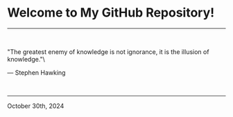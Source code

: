 # Welcome to My GitHub Repository!

---

<br>

"The greatest enemy of knowledge is not ignorance, it is the illusion of knowledge."\

― Stephen Hawking
 
</br>

---
October 30th, 2024
